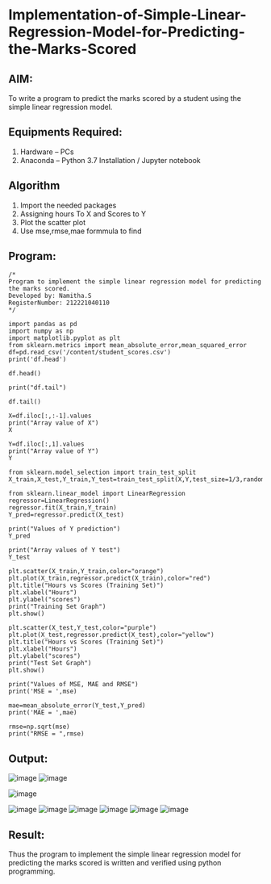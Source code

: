 # Implementation-of-Simple-Linear-Regression-Model-for-Predicting-the-Marks-Scored

## AIM:
To write a program to predict the marks scored by a student using the simple linear regression model.

## Equipments Required:
1. Hardware – PCs
2. Anaconda – Python 3.7 Installation / Jupyter notebook

## Algorithm
1. Import the needed packages
2. Assigning hours To X and Scores to Y
3. Plot the scatter plot
4. Use mse,rmse,mae formmula to find 

## Program:
```
/*
Program to implement the simple linear regression model for predicting the marks scored.
Developed by: Namitha.S
RegisterNumber: 212221040110 
*/
```
```
import pandas as pd
import numpy as np
import matplotlib.pyplot as plt
from sklearn.metrics import mean_absolute_error,mean_squared_error
df=pd.read_csv('/content/student_scores.csv')
print('df.head')

df.head()

print("df.tail")

df.tail()

X=df.iloc[:,:-1].values
print("Array value of X")
X

Y=df.iloc[:,1].values
print("Array value of Y")
Y

from sklearn.model_selection import train_test_split
X_train,X_test,Y_train,Y_test=train_test_split(X,Y,test_size=1/3,random_state=0)

from sklearn.linear_model import LinearRegression
regressor=LinearRegression()
regressor.fit(X_train,Y_train)
Y_pred=regressor.predict(X_test)

print("Values of Y prediction")
Y_pred

print("Array values of Y test")
Y_test

plt.scatter(X_train,Y_train,color="orange")
plt.plot(X_train,regressor.predict(X_train),color="red")
plt.title("Hours vs Scores (Training Set)")
plt.xlabel("Hours")
plt.ylabel("scores")
print("Training Set Graph")
plt.show()

plt.scatter(X_test,Y_test,color="purple")
plt.plot(X_test,regressor.predict(X_test),color="yellow")
plt.title("Hours vs Scores (Training Set)")
plt.xlabel("Hours")
plt.ylabel("scores")
print("Test Set Graph")
plt.show()

print("Values of MSE, MAE and RMSE")
print('MSE = ',mse)

mae=mean_absolute_error(Y_test,Y_pred)
print('MAE = ',mae)

rmse=np.sqrt(mse)
print("RMSE = ",rmse)
```

## Output:
![image](https://github.com/NamithaS2710/Implementation-of-Simple-Linear-Regression-Model-for-Predicting-the-Marks-Scored/assets/133190822/530e2e7a-2c42-43bd-8908-ba573d1f2f26)
![image](https://github.com/NamithaS2710/Implementation-of-Simple-Linear-Regression-Model-for-Predicting-the-Marks-Scored/assets/133190822/d8e396a0-aa16-45c6-88c7-d2eab3ce9184)


![image](https://github.com/NamithaS2710/Implementation-of-Simple-Linear-Regression-Model-for-Predicting-the-Marks-Scored/assets/133190822/46380030-c855-4a5c-a6b7-4dd527920e16)


![image](https://github.com/NamithaS2710/Implementation-of-Simple-Linear-Regression-Model-for-Predicting-the-Marks-Scored/assets/133190822/66daa838-1bca-4ab1-afef-fe3673f16c5e)
![image](https://github.com/NamithaS2710/Implementation-of-Simple-Linear-Regression-Model-for-Predicting-the-Marks-Scored/assets/133190822/509e9657-fb18-4e98-8c92-f0227936def4)
![image](https://github.com/NamithaS2710/Implementation-of-Simple-Linear-Regression-Model-for-Predicting-the-Marks-Scored/assets/133190822/92c02cd7-f430-4717-9011-8eb0058b1358)
![image](https://github.com/NamithaS2710/Implementation-of-Simple-Linear-Regression-Model-for-Predicting-the-Marks-Scored/assets/133190822/eddaa36c-8973-4951-8b42-135a89a0f7b2)
![image](https://github.com/NamithaS2710/Implementation-of-Simple-Linear-Regression-Model-for-Predicting-the-Marks-Scored/assets/133190822/2f117fac-e23a-46d7-bdad-fa6f9e96a2a2)
![image](https://github.com/NamithaS2710/Implementation-of-Simple-Linear-Regression-Model-for-Predicting-the-Marks-Scored/assets/133190822/e407b936-126b-4c37-bb11-f7fbc90c7161)



## Result:
Thus the program to implement the simple linear regression model for predicting the marks scored is written and verified using python programming.
